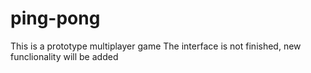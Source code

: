 # ping-pong

This is a prototype multiplayer game
The interface is not finished, new funclionality will be added
